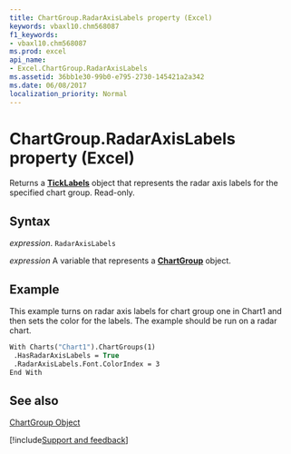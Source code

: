 ```yaml
---
title: ChartGroup.RadarAxisLabels property (Excel)
keywords: vbaxl10.chm568087
f1_keywords:
- vbaxl10.chm568087
ms.prod: excel
api_name:
- Excel.ChartGroup.RadarAxisLabels
ms.assetid: 36bb1e30-99b0-e795-2730-145421a2a342
ms.date: 06/08/2017
localization_priority: Normal
---
```



# ChartGroup.RadarAxisLabels property (Excel)

Returns a  **[TickLabels](Excel.TickLabels(object).md)** object that represents the radar axis labels for the specified chart group. Read-only.


## Syntax

_expression_. `RadarAxisLabels`

_expression_ A variable that represents a **[ChartGroup](Excel.ChartGroup(object).md)** object.


## Example

This example turns on radar axis labels for chart group one in Chart1 and then sets the color for the labels. The example should be run on a radar chart.


```vb
With Charts("Chart1").ChartGroups(1) 
 .HasRadarAxisLabels = True 
 .RadarAxisLabels.Font.ColorIndex = 3 
End With
```


## See also


[ChartGroup Object](Excel.ChartGroup(object).md)

[!include[Support and feedback](~/includes/feedback-boilerplate.md)]